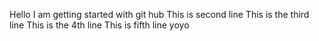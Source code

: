 Hello I am getting started with git hub
This is second line 
This is the third line 
This is the 4th line 
This is fifth line 
yoyo
